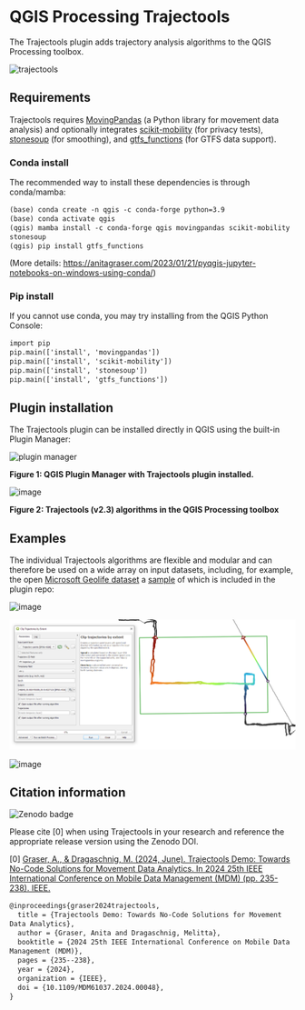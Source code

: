 # QGIS Processing Trajectools

The Trajectools plugin adds trajectory analysis algorithms to the QGIS Processing toolbox. 

![trajectools](https://github.com/movingpandas/qgis-processing-trajectory/assets/590385/218acb03-41be-4ea0-aee4-b773911d58f9)



## Requirements

Trajectools requires [MovingPandas](https://github.com/movingpandas/movingpandas) (a Python library for movement data analysis) and optionally integrates [scikit-mobility](https://scikit-mobility.github.io/scikit-mobility/) (for privacy tests), [stonesoup](https://stonesoup.readthedocs.io/) (for smoothing), and [gtfs_functions](https://github.com/Bondify/gtfs_functions) (for GTFS data support). 

### Conda install

The recommended way to install these dependencies is through conda/mamba:

```
(base) conda create -n qgis -c conda-forge python=3.9 
(base) conda activate qgis
(qgis) mamba install -c conda-forge qgis movingpandas scikit-mobility stonesoup
(qgis) pip install gtfs_functions
```

(More details: https://anitagraser.com/2023/01/21/pyqgis-jupyter-notebooks-on-windows-using-conda/)

### Pip install

If you cannot use conda, you may try installing from the QGIS Python Console:

```
import pip
pip.main(['install', 'movingpandas'])
pip.main(['install', 'scikit-mobility'])
pip.main(['install', 'stonesoup'])
pip.main(['install', 'gtfs_functions'])
```

## Plugin installation

The Trajectools plugin can be installed directly in QGIS using the built-in Plugin Manager:

![plugin manager](https://github.com/movingpandas/qgis-processing-trajectory/assets/590385/edd86ed3-8118-4163-bfe5-993b533e455c)

**Figure 1: QGIS Plugin Manager with Trajectools plugin installed.**

![image](https://github.com/user-attachments/assets/194ec6ed-2379-4572-b58b-a252d973f064)


**Figure 2: Trajectools (v2.3) algorithms in the QGIS Processing toolbox**

## Examples

The individual Trajectools algorithms are flexible and modular and can therefore be used on a wide array on input datasets, including, for example, the open [Microsoft Geolife dataset](http://research.microsoft.com/en-us/downloads/b16d359d-d164-469e-9fd4-daa38f2b2e13/) a [sample](https://github.com/emeralds-horizon/trajectools-qgis/tree/main/sample_data) of which is included in the plugin repo:

![image](https://github.com/movingpandas/qgis-processing-trajectory/assets/590385/3040ce90-552e-43a5-8660-17628f9b813a)

![Trajectools clipping screenshot](screenshots/trajectools2.PNG)

![image](https://github.com/user-attachments/assets/e3bbf2e5-e551-4f3e-bd29-8d19bdc33137)


## Citation information

![Zenodo badge](https://zenodo.org/badge/DOI/10.5281/zenodo.13847643.svg)

Please cite [0] when using Trajectools in your research and reference the appropriate release version using the Zenodo DOI.

[0] [Graser, A., & Dragaschnig, M. (2024, June). Trajectools Demo: Towards No-Code Solutions for Movement Data Analytics. In 2024 25th IEEE International Conference on Mobile Data Management (MDM) (pp. 235-238). IEEE.](https://ieeexplore.ieee.org/abstract/document/10591660)

```
@inproceedings{graser2024trajectools,
  title = {Trajectools Demo: Towards No-Code Solutions for Movement Data Analytics},
  author = {Graser, Anita and Dragaschnig, Melitta},
  booktitle = {2024 25th IEEE International Conference on Mobile Data Management (MDM)},
  pages = {235--238},
  year = {2024},
  organization = {IEEE},
  doi = {10.1109/MDM61037.2024.00048},
}
```
